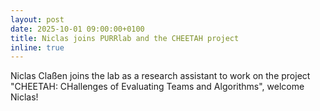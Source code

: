 ```yaml
---
layout: post
date: 2025-10-01 09:00:00+0100
title: Niclas joins PURRlab and the CHEETAH project
inline: true
---
```


Niclas Claßen joins the lab as a research assistant to work on the project "CHEETAH: CHallenges of Evaluating Teams and Algorithms", welcome Niclas!
